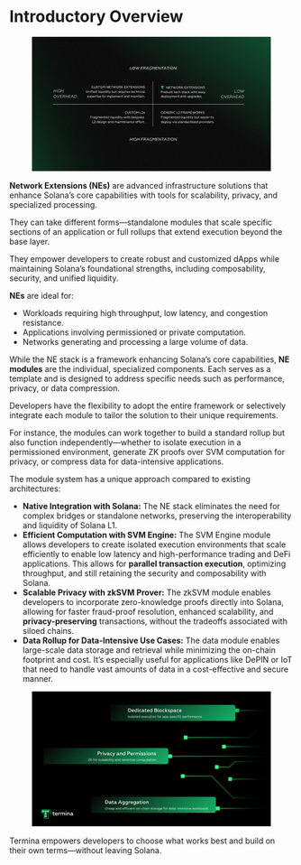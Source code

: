 # Introductory Overview

<figure><img src="../.gitbook/assets/Termina Diagrams (6).png" alt=""><figcaption></figcaption></figure>

**Network Extensions (NEs)** are advanced infrastructure solutions that enhance Solana’s core capabilities with tools for scalability, privacy, and specialized processing.&#x20;

They can take different forms—standalone modules that scale specific sections of an application or full rollups that extend execution beyond the base layer.

They empower developers to create robust and customized dApps while maintaining Solana’s foundational strengths, including composability, security, and unified liquidity.

**NEs** are ideal for:

* Workloads requiring high throughput, low latency, and congestion resistance.
* Applications involving permissioned or private computation.
* Networks generating and processing a large volume of data.

While the NE stack is a framework enhancing Solana’s core capabilities, **NE modules** are the individual, specialized components. Each serves as a template and is designed to address specific needs such as performance, privacy, or data compression.

Developers have the flexibility to adopt the entire framework or selectively integrate each module to tailor the solution to their unique requirements.&#x20;

For instance, the modules can work together to build a standard rollup but also function independently—whether to isolate execution in a permissioned environment, generate ZK proofs over SVM computation for privacy, or compress data for data-intensive applications.

The module system has a unique approach compared to existing architectures:

* **Native Integration with Solana:** The NE stack eliminates the need for complex bridges or standalone networks, preserving the interoperability and liquidity of Solana L1.
* **Efficient Computation with SVM Engine:** The SVM Engine module allows developers to create isolated execution environments that scale efficiently to enable low latency and high-performance trading and DeFi applications. This allows for **parallel transaction execution**, optimizing throughput, and still retaining the security and composability with Solana.
* **Scalable Privacy with zkSVM Prover:** The zkSVM module enables developers to incorporate zero-knowledge proofs directly into Solana, allowing for faster fraud-proof resolution, enhanced scalability, and **privacy-preserving** transactions, without the tradeoffs associated with siloed chains.
* **Data Rollup for Data-Intensive Use Cases:** The data module enables large-scale data storage and retrieval while minimizing the on-chain footprint and cost. It’s especially useful for applications like DePIN or IoT that need to handle vast amounts of data in a cost-effective and secure manner.

<figure><img src="../.gitbook/assets/Termina Diagrams (4).png" alt=""><figcaption></figcaption></figure>

Termina empowers developers to choose what works best and build on their own terms—without leaving Solana.
